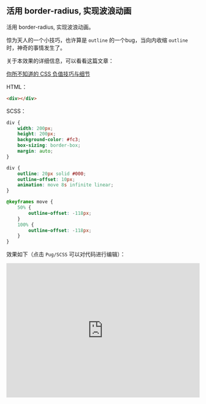 ## 活用 border-radius, 实现波浪动画

活用 border-radius, 实现波浪动画。

惊为天人的一个小技巧，也许算是 `outline` 的一个bug，当向内收缩 `outline` 时，神奇的事情发生了。

关于本效果的详细信息，可以看看这篇文章：

[你所不知道的 CSS 负值技巧与细节](https://github.com/chokcoco/iCSS/issues/68)

HTML：

```html
<div></div>
```

SCSS：
```scss
div {
    width: 200px;
    height: 200px;
    background-color: #fc3;
    box-sizing: border-box;
    margin: auto;
}

div {
    outline: 20px solid #000;
    outline-offset: 10px;
    animation: move 8s infinite linear;
}

@keyframes move {
    50% {
        outline-offset: -118px;
    }
    100% {
        outline-offset: -118px;
    }
}
```

效果如下（点击 `Pug/SCSS` 可以对代码进行编辑）：

<iframe height="350" style="width: 100%;" scrolling="no" title="使用outline实现加号" src="https://codepen.io/Chokcoco/embed/PrrLaP?height=350&theme-id=default&default-tab=css,result" frameborder="no" allowtransparency="true" allowfullscreen="true">
  See the Pen <a href='https://codepen.io/Chokcoco/pen/PrrLaP'>使用outline实现加号</a> by Chokcoco
  (<a href='https://codepen.io/Chokcoco'>@Chokcoco</a>) on <a href='https://codepen.io'>CodePen</a>.
</iframe>